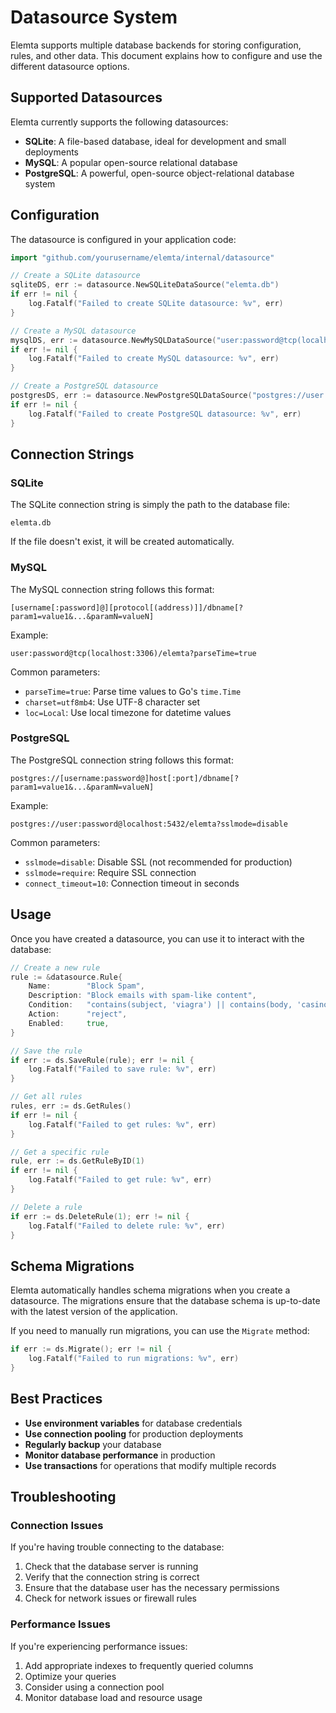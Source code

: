 # Datasource System

Elemta supports multiple database backends for storing configuration, rules, and other data. This document explains how to configure and use the different datasource options.

## Supported Datasources

Elemta currently supports the following datasources:

- **SQLite**: A file-based database, ideal for development and small deployments
- **MySQL**: A popular open-source relational database
- **PostgreSQL**: A powerful, open-source object-relational database system

## Configuration

The datasource is configured in your application code:

```go
import "github.com/yourusername/elemta/internal/datasource"

// Create a SQLite datasource
sqliteDS, err := datasource.NewSQLiteDataSource("elemta.db")
if err != nil {
    log.Fatalf("Failed to create SQLite datasource: %v", err)
}

// Create a MySQL datasource
mysqlDS, err := datasource.NewMySQLDataSource("user:password@tcp(localhost:3306)/elemta?parseTime=true")
if err != nil {
    log.Fatalf("Failed to create MySQL datasource: %v", err)
}

// Create a PostgreSQL datasource
postgresDS, err := datasource.NewPostgreSQLDataSource("postgres://user:password@localhost:5432/elemta?sslmode=disable")
if err != nil {
    log.Fatalf("Failed to create PostgreSQL datasource: %v", err)
}
```

## Connection Strings

### SQLite

The SQLite connection string is simply the path to the database file:

```
elemta.db
```

If the file doesn't exist, it will be created automatically.

### MySQL

The MySQL connection string follows this format:

```
[username[:password]@][protocol[(address)]]/dbname[?param1=value1&...&paramN=valueN]
```

Example:

```
user:password@tcp(localhost:3306)/elemta?parseTime=true
```

Common parameters:
- `parseTime=true`: Parse time values to Go's `time.Time`
- `charset=utf8mb4`: Use UTF-8 character set
- `loc=Local`: Use local timezone for datetime values

### PostgreSQL

The PostgreSQL connection string follows this format:

```
postgres://[username:password@]host[:port]/dbname[?param1=value1&...&paramN=valueN]
```

Example:

```
postgres://user:password@localhost:5432/elemta?sslmode=disable
```

Common parameters:
- `sslmode=disable`: Disable SSL (not recommended for production)
- `sslmode=require`: Require SSL connection
- `connect_timeout=10`: Connection timeout in seconds

## Usage

Once you have created a datasource, you can use it to interact with the database:

```go
// Create a new rule
rule := &datasource.Rule{
    Name:        "Block Spam",
    Description: "Block emails with spam-like content",
    Condition:   "contains(subject, 'viagra') || contains(body, 'casino')",
    Action:      "reject",
    Enabled:     true,
}

// Save the rule
if err := ds.SaveRule(rule); err != nil {
    log.Fatalf("Failed to save rule: %v", err)
}

// Get all rules
rules, err := ds.GetRules()
if err != nil {
    log.Fatalf("Failed to get rules: %v", err)
}

// Get a specific rule
rule, err := ds.GetRuleByID(1)
if err != nil {
    log.Fatalf("Failed to get rule: %v", err)
}

// Delete a rule
if err := ds.DeleteRule(1); err != nil {
    log.Fatalf("Failed to delete rule: %v", err)
}
```

## Schema Migrations

Elemta automatically handles schema migrations when you create a datasource. The migrations ensure that the database schema is up-to-date with the latest version of the application.

If you need to manually run migrations, you can use the `Migrate` method:

```go
if err := ds.Migrate(); err != nil {
    log.Fatalf("Failed to run migrations: %v", err)
}
```

## Best Practices

- **Use environment variables** for database credentials
- **Use connection pooling** for production deployments
- **Regularly backup** your database
- **Monitor database performance** in production
- **Use transactions** for operations that modify multiple records

## Troubleshooting

### Connection Issues

If you're having trouble connecting to the database:

1. Check that the database server is running
2. Verify that the connection string is correct
3. Ensure that the database user has the necessary permissions
4. Check for network issues or firewall rules

### Performance Issues

If you're experiencing performance issues:

1. Add appropriate indexes to frequently queried columns
2. Optimize your queries
3. Consider using a connection pool
4. Monitor database load and resource usage 